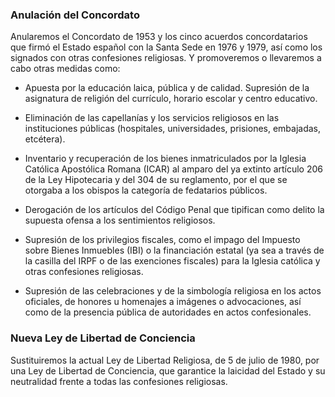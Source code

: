 ### Anulación del Concordato
Anularemos el Concordato de 1953 y los cinco acuerdos
concordatarios que firmó el Estado español con la Santa
Sede en 1976 y 1979, así como los signados con otras confesiones
religiosas. Y promoveremos o llevaremos a cabo
otras medidas como:

- Apuesta por la educación laica, pública y de calidad.
Supresión de la asignatura de religión del currículo,
horario escolar y centro educativo.

- Eliminación de las capellanías y los servicios religiosos
en las instituciones públicas (hospitales, universidades,
prisiones, embajadas, etcétera).

- Inventario y recuperación de los bienes inmatriculados
por la Iglesia Católica Apostólica Romana
(ICAR) al amparo del ya extinto artículo 206 de la
Ley Hipotecaria y del 304 de su reglamento, por el
que se otorgaba a los obispos la categoría de fedatarios
públicos.

- Derogación de los artículos del Código Penal que tipifican
como delito la supuesta ofensa a los sentimientos
religiosos.

- Supresión de los privilegios fiscales, como el impago
del Impuesto sobre Bienes Inmuebles (IBI) o la
financiación estatal (ya sea a través de la casilla del
IRPF o de las exenciones fiscales) para la Iglesia católica
y otras confesiones religiosas.

- Supresión de las celebraciones y de la simbología religiosa
en los actos oficiales, de honores u homenajes
a imágenes o advocaciones, así como de la presencia
pública de autoridades en actos confesionales.

### Nueva Ley de Libertad de Conciencia
Sustituiremos la actual Ley de Libertad Religiosa, de 5 de
julio de 1980, por una Ley de Libertad de Conciencia, que
garantice la laicidad del Estado y su neutralidad frente a
todas las confesiones religiosas.
